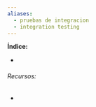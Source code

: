 ```yaml
---
aliases:
  - pruebas de integracion
  - integration testing
---
```



**Índice:**

- 
###### Recursos:

- 
